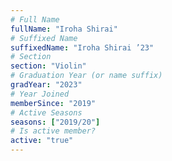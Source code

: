```yaml
---
# Full Name
fullName: "Iroha Shirai"
# Suffixed Name
suffixedName: "Iroha Shirai ’23"
# Section
section: "Violin"
# Graduation Year (or name suffix)
gradYear: "2023"
# Year Joined
memberSince: "2019"
# Active Seasons
seasons: ["2019/20"]
# Is active member?
active: "true"
---
```


